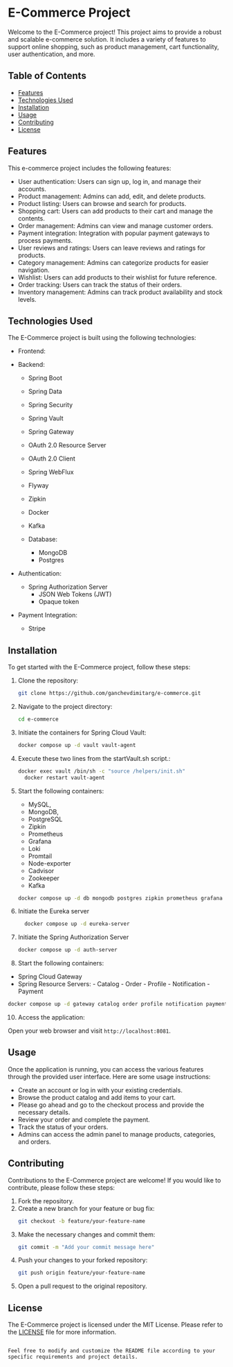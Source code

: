 # E-Commerce Project

Welcome to the E-Commerce project! This project aims to provide a robust and scalable e-commerce solution. It includes a variety of features to support online shopping, such as product management, cart functionality, user authentication, and more.

## Table of Contents

- [Features](#features)
- [Technologies Used](#technologies-used)
- [Installation](#installation)
- [Usage](#usage)
- [Contributing](#contributing)
- [License](#license)

## Features

This e-commerce project includes the following features:

- User authentication: Users can sign up, log in, and manage their accounts.
- Product management: Admins can add, edit, and delete products.
- Product listing: Users can browse and search for products.
- Shopping cart: Users can add products to their cart and manage the contents.
- Order management: Admins can view and manage customer orders.
- Payment integration: Integration with popular payment gateways to process payments.
- User reviews and ratings: Users can leave reviews and ratings for products.
- Category management: Admins can categorize products for easier navigation.
- Wishlist: Users can add products to their wishlist for future reference.
- Order tracking: Users can track the status of their orders.
- Inventory management: Admins can track product availability and stock levels.

## Technologies Used

The E-Commerce project is built using the following technologies:

- Frontend:

- Backend:
  - Spring Boot
  - Spring Data
  - Spring Security
  - Spring Vault
  - Spring Gateway
  - OAuth 2.0 Resource Server
  - OAuth 2.0 Client
  - Spring WebFlux
  - Flyway
  - Zipkin
  - Docker
  - Kafka
  
  - Database: 
    - MongoDB
    - Postgres

- Authentication:
  - Spring Authorization Server
    - JSON Web Tokens (JWT)
    - Opaque token

- Payment Integration:
  - Stripe

## Installation

To get started with the E-Commerce project, follow these steps:

1. Clone the repository:

   ```bash
   git clone https://github.com/ganchevdimitarg/e-commerce.git
   ```

2. Navigate to the project directory:

   ```bash
   cd e-commerce
   ```

3. Initiate the containers for Spring Cloud Vault:

   ```bash
   docker compose up -d vault vault-agent
   ```

4. Execute these two lines from the startVault.sh script.:

   ```bash
   docker exec vault /bin/sh -c "source /helpers/init.sh"
	 docker restart vault-agent
   ```

5. Start the following containers:
   -  MySQL,
   -  MongoDB,
   -  PostgreSQL
   -  Zipkin
   -  Prometheus
   -  Grafana
   -  Loki
   -  Promtail
   -  Node-exporter
   -  Cadvisor
   -  Zookeeper
   -  Kafka

   ```bash
   docker compose up -d db mongodb postgres zipkin prometheus grafana loki promtail node-exporter cadvisor zookeeper kafka
   ```

7. Initiate the Eureka server

   ```bash
	 docker compose up -d eureka-server
   ```
8. Initiate the Spring Authorization Server

   ```bash
   docker compose up -d auth-server
   ```
   
9. Start the following containers:
  -  Spring Cloud Gateway
  -  Spring Resource Servers:
    -  Catalog
    -  Order
    -  Profile
    -  Notification
    -  Payment

  ```bash
  docker compose up -d gateway catalog order profile notification payment
  ```

10. Access the application:

   Open your web browser and visit `http://localhost:8081`.

## Usage

Once the application is running, you can access the various features through the provided user interface. Here are some usage instructions:

- Create an account or log in with your existing credentials.
- Browse the product catalog and add items to your cart.
- Please go ahead and go to the checkout process and provide the necessary details.
- Review your order and complete the payment.
- Track the status of your orders.
- Admins can access the admin panel to manage products, categories, and orders.

## Contributing

Contributions to the E-Commerce project are welcome! If you would like to contribute, please follow these steps:

1. Fork the repository.
2. Create a new branch for your feature or bug fix:
   ```bash
   git checkout -b feature/your-feature-name
   ```
3. Make the necessary changes and commit them:
   ```bash
   git commit -m "Add your commit message here"
   ```
4. Push your changes to your forked repository:
   ```bash
   git push origin feature/your-feature-name
   ```
5. Open a pull request to the original repository.

## License

The E-Commerce project is licensed under the MIT License. Please refer to the [LICENSE](LICENSE) file for more information.
```

Feel free to modify and customize the README file according to your specific requirements and project details.
